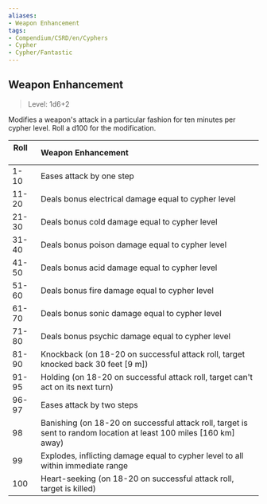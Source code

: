 ```yaml
---
aliases:
- Weapon Enhancement
tags:
- Compendium/CSRD/en/Cyphers
- Cypher
- Cypher/Fantastic
---
```


  
## Weapon Enhancement  
>Level: 1d6+2  
  
Modifies a weapon's attack in a particular fashion for ten minutes per cypher level. Roll a d100 for the modification.  

|  Roll &nbsp; &nbsp; &nbsp; | Weapon Enhancement  |  
| ------------- | :----------- |  
| 1-10 | Eases attack by one step |  
| 11-20 | Deals bonus electrical damage equal to cypher level |  
| 21-30 | Deals bonus cold damage equal to cypher level |  
| 31-40 | Deals bonus poison damage equal to cypher level |  
| 41-50 | Deals bonus acid damage equal to cypher level |  
| 51-60 | Deals bonus fire damage equal to cypher level |  
| 61-70 | Deals bonus sonic damage equal to cypher level |  
| 71-80 | Deals bonus psychic damage equal to cypher level |  
| 81-90 | Knockback (on 18-20 on successful attack roll, target knocked back 30 feet [9 m]) |  
| 91-95 | Holding (on 18-20 on successful attack roll, target can't act on its next turn) |  
| 96-97 | Eases attack by two steps |  
| 98 | Banishing (on 18-20 on successful attack roll, target is sent to random location at least 100 miles [160 km] away) |  
| 99 | Explodes, inflicting damage equal to cypher level to all within immediate range |  
| 100 | Heart-seeking (on 18-20 on successful attack roll, target is killed) |